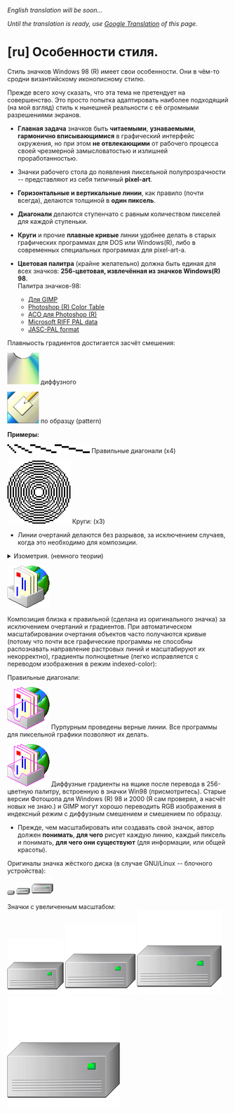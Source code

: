 *English translation will be soon...*

*Until the translation is ready, use [Google Translation](https://github-com.translate.goog/nestoris/Win98SE/tree/main/reference?_x_tr_sl=ru&_x_tr_tl=en&_x_tr_hl=ru&_x_tr_pto=wapp) of this page.*

# [ru] Особенности стиля.
Стиль значков Windows 98 (R) имеет свои особенности. Они в чём-то сродни византийскому иконописному стилю.

Прежде всего хочу сказать, что эта тема не претендует на совершенство. Это просто попытка адаптировать наиболее подходящий (на мой взгляд) стиль к нынешней реальности с её огромными разрешениями экранов.

* **Главная задача** значков быть **читаемыми**, **узнаваемыми**, **гармонично вписывающимися** в графический интерфейс окружения, но при этом **не отвлекающими** от рабочего процесса своей чрезмерной замысловатостью и излишней проработанностью.
* Значки рабочего стола до появления пиксельной полупрозрачности -- представляют из себя типичный **pixel-art**.
* **Горизонтальные и вертикальные линии**, как правило (почти всегда), делаются толщиной в **один пиксель**.
* **Диагонали** делаются ступенчато с равным количеством пикселей для каждой ступеньки.
* **Круги** и прочие **плавные кривые** линии удобнее делать в старых графических программах для DOS или Windows(R), либо в современных специальных программах для pixel-art-а.
* **Цветовая палитра** (крайне желательно) должна быть единая для всех значков: **256-цветовая, извлечённая из значков Windows(R) 98**.<br>Палитра значков-98:

  * [Для GIMP](GIMP-98.gpl)
  * [Photoshop (R) Color Table](Photoshop-98.act)
  * [ACO для Photoshop (R)](Photoshop-98.aco)
  * [Microsoft RIFF PAL data](Microsoft-98.pal)
  * [JASC-PAL format](Microangelo-98.pal)

Плавныость градиентов достигается засчёт смешения:

![](diffuse_cd.png) диффузного

![](pattern_desk.png) по образцу (pattern)

**Примеры:**

![диагонали](diagonals.png) Правильные диагонали (x4)

![круги](circles.png) Круги: (x3)

* Линии очертаний делаются без разрывов, за исключением случаев, когда это необходимо для композиции.

<details>
<summary>Изометрия. (немного теории)</summary>
В византийской и русской иконописи используется обратная перспектива, чтобы сохранить ощущение плоскости и предотвратить иллюзию пространственности. Это помогает сохранить ясность ума, сосредоточить внимание на главных задачах и не рассеивать его на созерцание. Геометрия и пиксельность компьютерноего изображения диктует ортогональность, поэтому используется строгая изометрия.
</details>

![](gradient_and_line.png)

Композиция близка к правильной (сделана из оригинального значка) за исключением очертаний и градиентов. При автоматическом масштабировании очертания объектов часто получаются кривые (потому что почти все графические программы не способны распознавать направление растровых линий и масштабируют их некорректно), градиенты полноцветные (легко исправляется с переводом изображения в режим indexed-color):

Правильные диагонали:

![](isometry.png) Пурпурным проведены верные линии. Все программы для пиксельной графики позволяют их делать.

![](isometry_diffuse.png) Диффузные градиенты на ящике после перевода в 256-цветную палитру, встроенную в значки Win98 (присмотритесь). Старые версии Фотошопа для Windows (R) 98 и 2000 (Я сам проверял, а насчёт новых не знаю.) и GIMP могут хорошо переводить RGB изображения в индексный режим с диффузным смешением и смешением по образцу.

* Прежде, чем масштабировать или создавать свой значок, автор должен **понимать**, **для чего** рисует каждую линию, каждый пиксель и понимать, **для чего они существуют** (для информации, или общей красоты).

Оригиналы значка жёсткого диска (в случае GNU/Linux -- блочного устройства):<br>
![](../SE98/devices/16/drive-harddisk.png)
![](../SE98/devices/32/drive-harddisk.png)
![](../SE98/devices/48/drive-harddisk.png)

Значки с увеличенным масштабом:<br>
![](../SE98/devices/128/drive-harddisk.png)
![](../SE98/devices/160/drive-harddisk.png)
![](../SE98/devices/192/drive-harddisk.png)
![](../SE98/devices/256/drive-harddisk.png)
